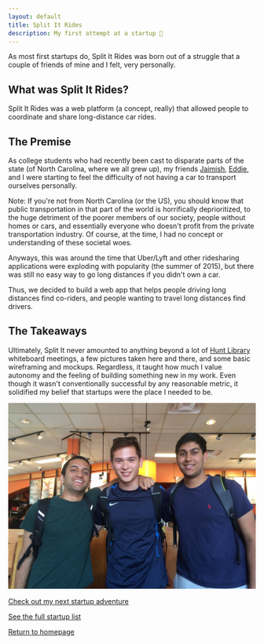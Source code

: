 ```yaml
---
layout: default
title: Split It Rides
description: My first attempt at a startup 🥴
---
```


As most first startups do, Split It Rides was born out of a struggle that a couple of friends of mine and I felt, very personally. 

## What was Split It Rides?

Split It Rides was a web platform (a concept, really) that allowed people to coordinate and share long-distance car rides. 

## The Premise

As college students who had recently been cast to disparate parts of the state (of North Carolina, where we all grew up), my friends [Jaimish](https://www.linkedin.com/in/jaimish-patel-489b52b5/), [Eddie](https://www.linkedin.com/in/edwardmunk/), and I were starting to feel the difficulty of not having a car to transport ourselves personally. 

Note: If you're not from North Carolina (or the US), you should know that public transportation in that part of the world is horrifically deprioritized, to the huge detriment of the poorer members of our society, people without homes or cars, and essentially everyone who doesn't profit from the private transportation industry. Of course, at the time, I had no concept or understanding of these societal woes. 

Anyways, this was around the time that Uber/Lyft and other ridesharing applications were exploding with popularity (the summer of 2015), but there was still no easy way to go long distances if you didn't own a car. 

Thus, we decided to build a web app that helps people driving long distances find co-riders, and people wanting to travel long distances find drivers. 

## The Takeaways

Ultimately, Split It never amounted to anything beyond a lot of [Hunt Library](https://www.lib.ncsu.edu/huntlibrary) whiteboard meetings, a few pictures taken here and there, and some basic wireframing and mockups. Regardless, it taught how much I value autonomy and the feeling of building something new in my work. Even though it wasn't conventionally successful by any reasonable metric, it solidified my belief that startups were the place I needed to be. 

![Me Jaimish Eddie 1](../../assets/images/split_it.jpg)

<!-- ![Me Jaimish Eddie 2](../../assets/images/split_it_2.jpg)

![Me Jaimish Eddie 3](../../assets/images/split_it_3.jpg) -->


[Check out my next startup adventure](./physao)

[See the full startup list](../startups)

[Return to homepage](../..)